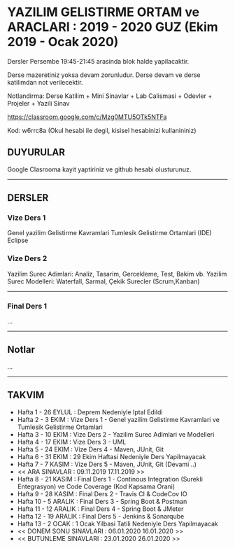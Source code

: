 # YAZILIM GELISTIRME ORTAM ve ARACLARI : 2019 - 2020 GUZ (Ekim 2019 - Ocak 2020)

Dersler Persembe 19:45-21:45 arasinda blok halde yapilacaktir.

Derse mazeretiniz yoksa devam zorunludur. Derse devam ve derse katilimdan not verilecektir.

Notlandirma: Derse Katilim + Mini Sinavlar + Lab Calismasi + Odevler + Projeler + Yazili Sinav

https://classroom.google.com/c/Mzg0MTU5OTk5NTFa

Kod: w6rrc8a (Okul hesabi ile degil, kisisel hesabinizi kullanininiz)


## DUYURULAR

Google Clasrooma kayit yaptiriniz ve github hesabi olusturunuz.

---


## DERSLER

### Vize Ders 1

Genel yazilim Gelistirme Kavramlari
Tumlesik Gelistirme Ortamlari (IDE)
Eclipse


### Vize Ders 2

Yazilim Surec Adimlari: Analiz, Tasarim, Gercekleme, Test, Bakim vb.
Yazilim Surec Modelleri: Waterfall, Sarmal, Çekik Surecler (Scrum,Kanban)


---


### Final Ders 1

...



---

## Notlar

...


---

## TAKVIM

* Hafta 1  - 26 EYLUL : Deprem Nedeniyle Iptal Edildi
* Hafta 2  -  3 EKIM  : Vize Ders 1 - Genel yazilim Gelistirme Kavramlari ve Tumlesik Gelistirme Ortamlari 
* Hafta 3  - 10 EKIM  : Vize Ders 2 - Yazilim Surec Adimlari ve Modelleri
* Hafta 4  - 17 EKIM  : Vize Ders 3 - UML
* Hafta 5  - 24 EKIM  : Vize Ders 4 - Maven, JUnit, Git
* Hafta 6  - 31 EKIM  : 29 Ekim Haftasi Nedeniyle Ders Yapilmayacak 
* Hafta 7  -  7 KASIM : Vize Ders 5 - Maven, JUnit, Git (Devami ..)
* << ARA SINAVLAR : 09.11.2019	17.11.2019 >>
* Hafta 8  - 21 KASIM  : Final Ders 1 - Continous Integration (Surekli Entegrasyon) ve Code Coverage (Kod Kapsama Orani)
* Hafta 9  - 28 KASIM  : Final Ders 2 - Travis CI & CodeCov IO
* Hafta 10 -  5 ARALIK : Final Ders 3 - Spring Boot & Postman
* Hafta 11 - 12 ARALIK : Final Ders 4 - Spring Boot & JMeter
* Hafta 12 - 19 ARALIK : Final Ders 5 - Jenkins & Sonarqube
* Hafta 13 -  2 OCAK   : 1 Ocak Yilbasi Tatili Nedeniyle Ders Yapilmayacak 
* << DONEM SONU SINAVLARI : 06.01.2020	16.01.2020 >>
* << BUTUNLEME SINAVLARI : 23.01.2020	26.01.2020 >> 	

